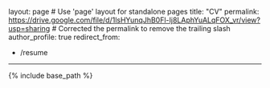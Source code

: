 layout: page  # Use 'page' layout for standalone pages
title: "CV"
permalink: https://drive.google.com/file/d/1lsHYunqJhB0Fl-Ij8LAphYuALqFOX_vr/view?usp=sharing  # Corrected the permalink to remove the trailing slash
author_profile: true
redirect_from:
  - /resume
---

{% include base_path %}
